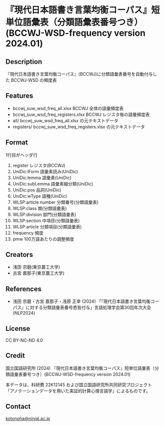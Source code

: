 # 『現代日本語書き言葉均衡コーパス』短単位語彙表（分類語彙表番号つき）(BCCWJ-WSD-frequency version 2024.01)

## Description

『現代日本語書き言葉均衡コーパス』(BCCWJ)に分類語彙表番号を自動付与した BCCWJ-WSD の頻度表

## Features

- bccwj_suw_wsd_freq_all.xlsx BCCWJ 全体の語彙頻度表
- bccwj_suw_wsd_freq_registers.xlsx BCCWJ レジスタ毎の語彙頻度表
- all/   bccwj_suw_wsd_freq_all.xlsx の元テキストデータ
- registers/   bccwj_suw_wsd_freq_registers.xlsx の元テキストデータ

## Format

1行目がヘッダ行

1. register		レジスタ(BCCWJ)
2. UniDic:lForm		語彙素読み(UniDic)
3. UniDic:lemma		語彙素(UniDic)
4. UniDic:subLemma	語彙素細分類(UniDic)
5. UniDic:pos		品詞(UniDic)
6. UniDic:wType		語種(UniDic)
7. WLSP:article number	分類番号(分類語彙表)
8. WLSP:class		類(分類語彙表)
9. WLSP:division	部門(分類語彙表)
10. WLSP:section	中項目(分類語彙表)
11. WLSP:article	分類項目(分類語彙表)
12. frequency		頻度
13. pmw			100万語あたりの調整頻度

## Creators

- 浅田 宗磨(東京農工大学)
- 古宮 嘉那子(東京農工大学)

## References

- 浅田 宗磨・古宮 嘉那子・浅原 正幸 (2024) 「『現代日本語書き言葉均衡コーパス』に対する分類語彙表番号悉皆付与」言語処理学会第30回年次大会(NLP2024)

## License

CC BY-NC-ND 4.0 

## Credit

国立国語研究所 (2024) 『現代日本語書き言葉均衡コーパス』短単位語彙表（分類語彙表番号つき）(BCCWJ-WSD-frequency version 2024.01)

本データは、科研費 22K12145 および国立国語研究所共同研究プロジェクト「アノテーションデータを用いた実証的計算心理言語学」によるものです。

## Contact

kotonoha@ninjal.ac.jp
